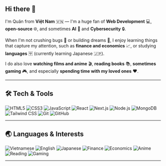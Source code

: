 ## Hi there 👋

I'm Quân from **Việt Nam** 🇻🇳 — I'm a huge fan of **Web Development** 💻, **open-source** 🌐, and sometimes **AI** 🤖 and **Cybersecurity** 🔒.  

When I'm not crushing bugs 🐛 or building dreams 🚀, I enjoy learning things that capture my attention, such as **finance and economics** 📈, or studying **languages** 🈂️ (currently learning Japanese 🇯🇵).  

I do also love **watching films and anime** 🎬, **reading books** 📚, **sometimes gaming** 🎮, and especially **spending time with my loved ones** ❤️.  


---

## 🛠️ Tech & Tools

![HTML5](https://img.shields.io/badge/HTML5-E34F26?logo=html5&logoColor=white)
![CSS3](https://img.shields.io/badge/CSS3-1572B6?logo=css3&logoColor=white)
![JavaScript](https://img.shields.io/badge/JavaScript-F7DF1E?logo=javascript&logoColor=black)
![React](https://img.shields.io/badge/React-20232A?logo=react&logoColor=61DAFB)
![Next.js](https://img.shields.io/badge/Next.js-000000?logo=nextdotjs&logoColor=white)
![Node.js](https://img.shields.io/badge/Node.js-43853D?logo=node.js&logoColor=white)
![MongoDB](https://img.shields.io/badge/MongoDB-4EA94B?logo=mongodb&logoColor=white)
![Tailwind CSS](https://img.shields.io/badge/Tailwind_CSS-38B2AC?logo=tailwind-css&logoColor=white)
![Git](https://img.shields.io/badge/Git-F05032?logo=git&logoColor=white)
![GitHub](https://img.shields.io/badge/GitHub-181717?logo=github&logoColor=white)

---




## 🌏 Languages & Interests

![Vietnamese](https://img.shields.io/badge/Vietnamese-Native-FF0000)
![English](https://img.shields.io/badge/English-Fluent-1E90FF)
![Japanese](https://img.shields.io/badge/Japanese-Learning-FF69B4)
![Finance](https://img.shields.io/badge/Finance-📈-green)
![Economics](https://img.shields.io/badge/Economics-💹-blue)
![Anime](https://img.shields.io/badge/Anime-🎬-purple)
![Reading](https://img.shields.io/badge/Reading-📚-orange)
![Gaming](https://img.shields.io/badge/Gaming-🎮-yellow)

---

